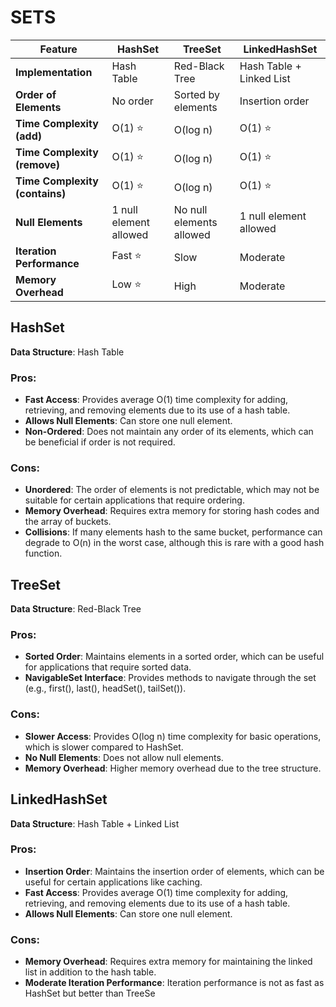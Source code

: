 # SETS

| Feature                        | HashSet                | TreeSet                  | LinkedHashSet            |
|--------------------------------|------------------------|--------------------------|--------------------------|
| **Implementation**             | Hash Table             | Red-Black Tree           | Hash Table + Linked List |
| **Order of Elements**          | No order               | Sorted by elements       | Insertion order          |
| **Time Complexity (add)**      | O(1) ⭐                 | O(log n)                 | O(1) ⭐                   |
| **Time Complexity (remove)**   | O(1) ⭐                 | O(log n)                 | O(1) ⭐                   |
| **Time Complexity (contains)** | O(1) ⭐                 | O(log n)                 | O(1) ⭐                   |
| **Null Elements**              | 1 null element allowed | No null elements allowed | 1 null element allowed   |
| **Iteration Performance**      | Fast ⭐                 | Slow                     | Moderate                 |
| **Memory Overhead**            | Low ⭐                  | High                     | Moderate                 |

## HashSet

**Data Structure**: Hash Table

### Pros:

- **Fast Access**: Provides average O(1) time complexity for adding, retrieving, and removing elements due to its use of
  a hash table.
- **Allows Null Elements**: Can store one null element.
- **Non-Ordered**: Does not maintain any order of its elements, which can be beneficial if order is not required.

### Cons:

- **Unordered**: The order of elements is not predictable, which may not be suitable for certain applications that
  require ordering.
- **Memory Overhead**: Requires extra memory for storing hash codes and the array of buckets.
- **Collisions**: If many elements hash to the same bucket, performance can degrade to O(n) in the worst case, although
  this is rare with a good hash function.

## TreeSet

**Data Structure**: Red-Black Tree
### Pros:

- **Sorted Order**: Maintains elements in a sorted order, which can be useful for applications that require sorted data.
- **NavigableSet Interface**: Provides methods to navigate through the set (e.g., first(), last(), headSet(), tailSet()).

### Cons:

- **Slower Access**: Provides O(log n) time complexity for basic operations, which is slower compared to HashSet.
- **No Null Elements**: Does not allow null elements.
- **Memory Overhead**: Higher memory overhead due to the tree structure.

## LinkedHashSet

**Data Structure**: Hash Table + Linked List
### Pros:

- **Insertion Order**: Maintains the insertion order of elements, which can be useful for certain applications like caching.
- **Fast Access**: Provides average O(1) time complexity for adding, retrieving, and removing elements due to its use of a hash table.
- **Allows Null Elements**: Can store one null element.

### Cons:

- **Memory Overhead**: Requires extra memory for maintaining the linked list in addition to the hash table.
- **Moderate Iteration Performance**: Iteration performance is not as fast as HashSet but better than TreeSe